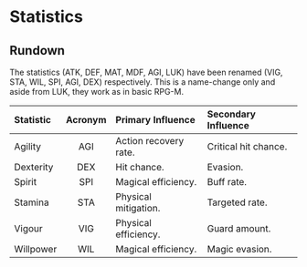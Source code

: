 # Statistics

## Rundown

The statistics (ATK, DEF, MAT, MDF, AGI, LUK) have been renamed (VIG, STA, WIL, SPI, AGI, DEX) respectively. This is a name-change only and aside from LUK, they work as in basic RPG-M.

| Statistic | Acronym |   Primary Influence   | Secondary Influence  |
|:----------|:-------:|:----------------------|:---------------------|
| Agility   |   AGI   | Action recovery rate. | Critical hit chance. |
| Dexterity |   DEX   | Hit chance.           | Evasion.             |
| Spirit    |   SPI   | Magical efficiency.   | Buff rate.           |
| Stamina   |   STA   | Physical mitigation.  | Targeted rate.       |
| Vigour    |   VIG   | Physical efficiency.  | Guard amount.        |
| Willpower |   WIL   | Magical efficiency.   | Magic evasion.       |
